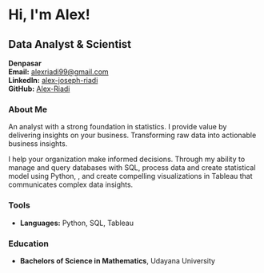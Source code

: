 # Hi, I'm Alex!

## Data Analyst & Scientist

**Denpasar**  
**Email:** [alexriadi99@gmail.com](mailto:alexriadi99@gmail.com)  
**LinkedIn:** [alex-joseph-riadi](https://www.linkedin.com/in/alex-joseph-riadi/)  
**GitHub:** [Alex-Riadi](https://github.com/Alex-Riadi)

### About Me
An analyst with a strong foundation in statistics. I provide value by delivering insights on your business. Transforming raw data into actionable business insights. 

I help your organization make informed decisions. Through my ability to manage and query databases with SQL, process data and create statistical model using Python, , and create compelling visualizations in Tableau that communicates complex data insights.

### Tools
- **Languages:** Python, SQL, Tableau

### Education
- **Bachelors of Science in Mathematics**, Udayana University